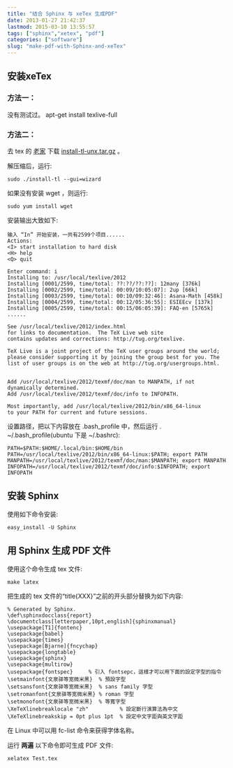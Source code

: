 ```yaml
---
title: "结合 Sphinx 与 xeTex 生成PDF"
date: 2013-01-27 21:42:37
lastmod: 2015-03-10 13:55:57
tags: ["sphinx","xetex", "pdf"]
categories: ["software"]
slug: "make-pdf-with-Sphinx-and-xeTex"
---
```


安装xeTex
---------

### 方法一：

没有测试过。 apt-get install texlive-full

### 方法二：

去 tex 的 [老家](http://www.tug.org/texlive/acquire-netinstall.html)
下载
[install-tl-unx.tar.gz](http://mirror.ctan.org/systems/texlive/tlnet/install-tl-unx.tar.gz)
。

解压缩后，运行:

    sudo ./install-tl --gui=wizard

如果没有安装 wget ，则运行:

    sudo yum install wget

安装输出大致如下:

    输入 “In” 开始安装，一共有2599个项目......
    Actions:
    <I> start installation to hard disk
    <H> help
    <Q> quit

    Enter command: i
    Installing to: /usr/local/texlive/2012
    Installing [0001/2599, time/total: ??:??/??:??]: 12many [376k]
    Installing [0002/2599, time/total: 00:09/10:05:07]: 2up [66k]
    Installing [0003/2599, time/total: 00:10/09:32:46]: Asana-Math [458k]
    Installing [0004/2599, time/total: 00:12/05:36:55]: ESIEEcv [137k]
    Installing [0005/2599, time/total: 00:15/06:05:39]: FAQ-en [5765k]
    ......

    See /usr/local/texlive/2012/index.html
    for links to documentation.  The TeX Live web site
    contains updates and corrections: http://tug.org/texlive.

    TeX Live is a joint project of the TeX user groups around the world;
    please consider supporting it by joining the group best for you. The
    list of user groups is on the web at http://tug.org/usergroups.html.


    Add /usr/local/texlive/2012/texmf/doc/man to MANPATH, if not dynamically determined.
    Add /usr/local/texlive/2012/texmf/doc/info to INFOPATH.

    Most importantly, add /usr/local/texlive/2012/bin/x86_64-linux
    to your PATH for current and future sessions.

设置路径，把以下内容放在 .bash\_profile 中，然后运行 .
\~/.bash\_profile(ubuntu 下是 \~/.bashrc):

    PATH=$PATH:$HOME/.local/bin:$HOME/bin
    PATH=/usr/local/texlive/2012/bin/x86_64-linux:$PATH; export PATH
    MANPATH=/usr/local/texlive/2012/texmf/doc/man:$MANPATH; export MANPATH
    INFOPATH=/usr/local/texlive/2012/texmf/doc/info:$INFOPATH; export INFOPATH

安装 Sphinx
-----------

使用如下命令安装:

    easy_install -U Sphinx

用 Sphinx 生成 PDF 文件
-----------------------

使用这个命令生成 tex 文件:

    make latex

把生成的 tex 文件的“title{XXX}”之前的开头部分替换为如下内容:

    % Generated by Sphinx.
    \def\sphinxdocclass{report}
    \documentclass[letterpaper,10pt,english]{sphinxmanual}
    \usepackage[T1]{fontenc}
    \usepackage{babel}
    \usepackage{times}
    \usepackage[Bjarne]{fncychap}
    \usepackage{longtable}
    \usepackage{sphinx}
    \usepackage{multirow}
    \usepackage{fontspec}     % 引入 fontsepc，這樣才可以用下面的設定字型的指令
    \setmainfont{文泉驿等宽微米黑}  % 預設字型
    \setsansfont{文泉驿等宽微米黑}  % sans family 字型
    \setromanfont{文泉驿等宽微米黑} % roman 字型
    \setmonofont{文泉驿等宽微米黑}  % 等寬字型
    \XeTeXlinebreaklocale "zh"          % 設定斷行演算法為中文
    \XeTeXlinebreakskip = 0pt plus 1pt  % 設定中文字距與英文字距

在 Linux 中可以用 fc-list 命令来获得字体名称。

运行 **两遍** 以下命令即可生成 PDF 文件:

    xelatex Test.tex
